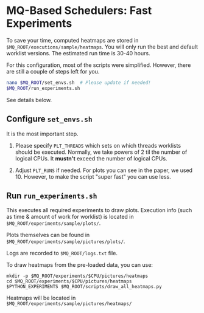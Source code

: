 # MQ-Based Schedulers: Fast Experiments
To save your time, computed heatmaps are stored in `$MQ_ROOT/executions/sample/heatmaps`.
You will only run the best and default worklist versions. The estimated run time is
30-40 hours.

For this configuration, most of the scripts were simplified.
However, there are still a couple of steps left for you.

```bash
nano $MQ_ROOT/set_envs.sh  # Please update if needed!
$MQ_ROOT/run_experiments.sh
```
See details below.

## Configure `set_envs.sh`
It is the most important step. 
1. Please specify `PLT_THREADS` 
which sets on which threads worklists should be executed. Normally, we take 
powers of 2 til the number of logical CPUs. It **mustn't** exceed the number of logical CPUs.

2. Adjust `PLT_RUNS` if needed. For plots you can see in the paper, we used 10. 
However, to make the script "super fast" you can use less.

## Run `run_experiments.sh`  
This executes all required experiments to draw plots.
Execution info (such as time & amount of work for worklist) is located in `$MQ_ROOT/experiments/sample/plots/`.

Plots themselves can be found in `$MQ_ROOT/experiments/sample/pictures/plots/`.

Logs are recorded to `$MQ_ROOT/logs.txt` file.

To draw heatmaps from the pre-loaded data, you can use:
```
mkdir -p $MQ_ROOT/experiments/$CPU/pictures/heatmaps
cd $MQ_ROOT/experiments/$CPU/pictures/heatmaps
$PYTHON_EXPERIMENTS $MQ_ROOT/scripts/draw_all_heatmaps.py
```
Heatmaps will be located in `$MQ_ROOT/experiments/sample/pictures/heatmaps/`